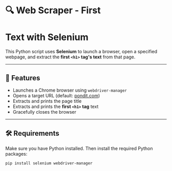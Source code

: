 # 🔍 Web Scraper - First <h1> Text with Selenium

This Python script uses **Selenium** to launch a browser, open a specified webpage, and extract the **first `<h1>` tag's text** from that page.

---

## 🚀 Features

- Launches a Chrome browser using `webdriver-manager`
- Opens a target URL (default: [pondit.com](https://www.pondit.com/))
- Extracts and prints the page title
- Extracts and prints the **first `<h1>` tag** text
- Gracefully closes the browser

---

## 🛠️ Requirements

Make sure you have Python installed. Then install the required Python packages:

```bash
pip install selenium webdriver-manager
